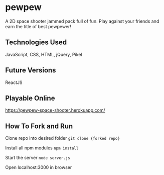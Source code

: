 # pewpew
A 2D space shooter jammed pack full of fun. Play against your friends and earn the title of best pewpewer!

## Technologies Used
JavaScript, CSS, HTML, jQuery, Pikel

## Future Versions
ReactJS

## Playable Online
<https://pewpew-space-shooter.herokuapp.com/>

## How To Fork and Run
Clone repo into desired folder
`git clone {forked repo}`

Install all npm modules
`npm install`

Start the server
`node server.js`

Open localhost:3000 in browser
